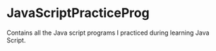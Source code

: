 # JavaScriptPracticeProg
Contains all the Java script programs I practiced during learning Java Script.
